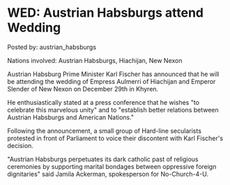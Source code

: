 # WED: Austrian Habsburgs attend Wedding

Posted by: austrian_habsburgs

Nations involved: Austrian Habsburgs, Hiachijan, New Nexon

Austrian Habsburg Prime Minister Karl Fischer has announced that he will be attending the wedding of Empress Aulmerri of Hiachijan and Emperor Slender of New Nexon on December 29th in Khyren.

He enthusiastically stated at a press conference that he wishes "to celebrate this marvelous unity" and to "establish better relations between Austrian Habsburgs and American Nations."  

Following the announcement, a small group of Hard-line secularists protested in front of Parliament to voice their discontent with Karl Fischer's decision.

"Austrian Habsburgs perpetuates its dark catholic past of religious ceremonies by supporting marital bondages between oppressive foreign dignitaries" said Jamila Ackerman, spokesperson for No-Church-4-U.